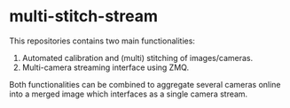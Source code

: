 # multi-stitch-stream
This repositories contains two main functionalities: 
1) Automated calibration and (multi) stitching of images/cameras. 
2) Multi-camera streaming interface using ZMQ. 
 
Both functionalities can be combined to aggregate several cameras online into a merged image which interfaces as a single camera stream.
